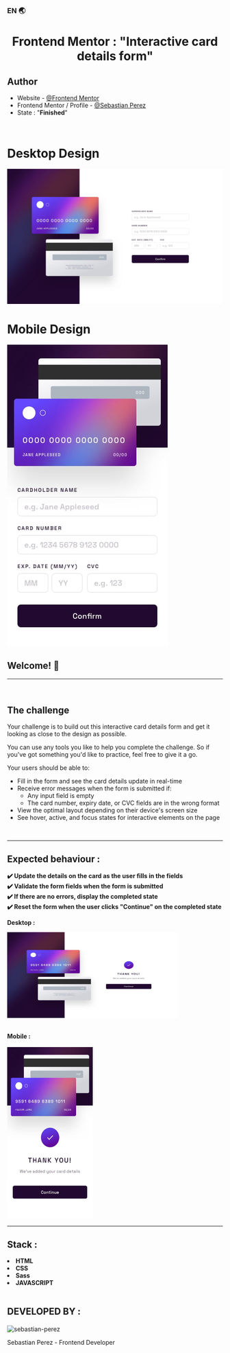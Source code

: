 
### EN 🌏

<h1 align=center>Frontend Mentor : <strong>"Interactive card details form"</strong></h1>

## Author

- Website - [@Frontend Mentor](https://www.frontendmentor.io/home)
- Frontend Mentor / Profile - [@Sebastian Perez](https://www.frontendmentor.io/profile/SebaPerez90)
- State : "**Finished**"

<br>

# Desktop Design

<img src="./design/desktop-design.jpg">

<br>

# Mobile Design
<img src="./design/mobile-design.jpg">


## Welcome! 👋
<hr>

<br>

## The challenge 

Your challenge is to build out this interactive card details form and get it looking as close to the design as possible.

You can use any tools you like to help you complete the challenge. So if you've got something you'd like to practice, feel free to give it a go.

Your users should be able to: 

- Fill in the form and see the card details update in real-time
- Receive error messages when the form is submitted if:
  - Any input field is empty
  - The card number, expiry date, or CVC fields are in the wrong format
- View the optimal layout depending on their device's screen size
- See hover, active, and focus states for interactive elements on the page

<br>
<hr>

##  Expected behaviour : 

<strong>✔️ Update the details on the card as the user fills in the fields</strong><br>
<strong>✔️ Validate the form fields when the form is submitted</strong><br>
<strong>✔️ If there are no errors, display the completed state</strong><br>
<strong>✔️ Reset the form when the user clicks "Continue" on the completed state</strong><br>


**Desktop :**

<img src="./design/complete-state-desktop.jpg" style="height:200px;width:400px"><br><br>

**Mobile :** <br><br>
<img src="./design/complete-state-mobile.jpg" style="height:400px;width:200px"><br>


<hr>

## Stack :
<li><b>HTML</b></li>
<li><b>CSS</b></li>
<li><b>Sass</b></li>
<li><b>JAVASCRIPT</b></li>

<br>

## DEVELOPED BY :
<img align=center src="https://avatars.githubusercontent.com/u/112594443?s=400&u=339560ba45c5753b8c0fd9ac0adcc06d28f89bae&v=4" alt="sebastian-perez" width=200px height=200px>
<p>Sebastian Perez - Frontend Developer</p>

